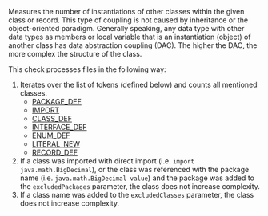 Measures the number of instantiations of other classes within the given
class or record. This type of coupling is not caused by inheritance or
the object-oriented paradigm. Generally speaking, any data type with
other data types as members or local variable that is an instantiation
(object) of another class has data abstraction coupling (DAC). The
higher the DAC, the more complex the structure of the class.

This check processes files in the following way:

1.  Iterates over the list of tokens (defined below) and counts all
    mentioned classes.
    -   [PACKAGE_DEF](apidocs/com/puppycrawl/tools/checkstyle/api/TokenTypes.html#IMPORT)
    -   [IMPORT](apidocs/com/puppycrawl/tools/checkstyle/api/TokenTypes.html#IMPORT)
    -   [CLASS_DEF](apidocs/com/puppycrawl/tools/checkstyle/api/TokenTypes.html#CLASS_DEF)
    -   [INTERFACE_DEF](apidocs/com/puppycrawl/tools/checkstyle/api/TokenTypes.html#INTERFACE_DEF)
    -   [ENUM_DEF](apidocs/com/puppycrawl/tools/checkstyle/api/TokenTypes.html#ENUM_DEF)
    -   [LITERAL_NEW](apidocs/com/puppycrawl/tools/checkstyle/api/TokenTypes.html#LITERAL_NEW)
    -   [RECORD_DEF](apidocs/com/puppycrawl/tools/checkstyle/api/TokenTypes.html#RECORD_DEF)
2.  If a class was imported with direct import (i.e.
    `import java.math.BigDecimal`), or the class was referenced with the
    package name (i.e. `java.math.BigDecimal value`) and the package was
    added to the `excludedPackages` parameter, the class does not
    increase complexity.
3.  If a class name was added to the `excludedClasses` parameter, the
    class does not increase complexity.
